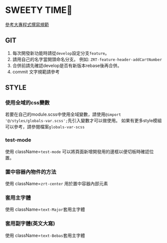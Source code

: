 # SWEETY TIME🍰

[參考大專程式撰寫規範](https://www.notion.so/1184b10c925180e3962fe374f8a6c7c5)

## GIT
1. 每次開發新功能時請從`develop`設定分支`feature`。
2. 請用自己的名字當開頭命名分支。
例如: `ZRT-feature-header-addCartNumber`
3. 合併前請先確認develop是否有新版本rebase後再合併。
4. commit 文字規範請參考

## STYLE
### 使用全域的css變數
若要在自己的module.scss中使用全域變數，請使用`@import '@/styles/globals-var.scss';`先引入變數才可以做使用。
如果有更多style模組可以參考，請參閱檔案`globals-var-scss`
### test-mode
使用 className=`test-mode` 可以將頁面新增開發用的邊框以便切板時確認位置。
### 置中容器內物件的方法
使用 className=`zrt-center` 用於置中容器內部元素
### 套用主字體
使用 className=`text-Major`套用主字體
### 套用副字體(英文大寫)
使用 className=`text-Bebas`套用主字體
